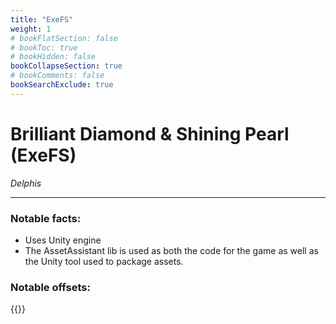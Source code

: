```yaml
---
title: "ExeFS"
weight: 1
# bookFlatSection: false
# bookToc: true
# bookHidden: false
bookCollapseSection: true
# bookComments: false
bookSearchExclude: true
---
```

# Brilliant Diamond & Shining Pearl (ExeFS)

*Delphis*

------------------------------

### Notable facts:
 - Uses Unity engine
 - The AssetAssistant lib is used as both the code for the game as well as the Unity tool used to package assets.

### Notable offsets:

{{<csv-to-markdown file="data/delphis/exefs.csv">}}